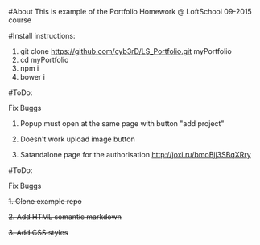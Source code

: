 #About
This is example of the Portfolio Homework @ LoftSchool 09-2015 course

#Install instructions:

1. git clone https://github.com/cyb3rD/LS_Portfolio.git myPortfolio
2. cd myPortfolio
3. npm i
4. bower i

#ToDo: 

Fix Buggs

1. Popup must open at the same page with button "add project"

2. Doesn't work upload image button

3. Satandalone page for the authorisation http://joxi.ru/bmoBjj3SBqXRry 

#ToDo:  

Fix Buggs

~~1. Clone example repo~~

~~2. Add HTML semantic markdown~~

~~3. Add CSS styles~~

